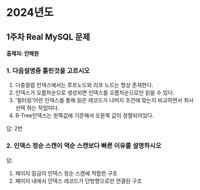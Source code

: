 # 2024년도
## 1주차 Real MySQL 문제
#### 출제자: 안해원

### 1. 다음설명중 틀린것을 고르시오
1. 다중컬럼 인덱스에서는 루프노드와 리프 노드는 항상 존재한다.
2. 인덱스가 오름차순으로 생성되면 인덱스를 오름차순으로만 읽을 수 있다.
3. '필터링'이란 인덱스를 통해 읽은 레코드가 나머지 조건에 맞는지 비교하면서 취사선택 하는 작업이다.
4. B-Tree인덱스는 왼쪽값에 기준해서 오른쪽 값이 정렬되어있다.

답: 2번 




### 2. 인덱스 정순 스캔이 역순 스캔보다 빠른 이유를 설명하시오


답: 
1. 페이지 잠금이 인덱스 정순 스캔에 적합한 구조
2. 페이지 내에서 인덱스 레코드가 단방향으로만 연결된 구조
